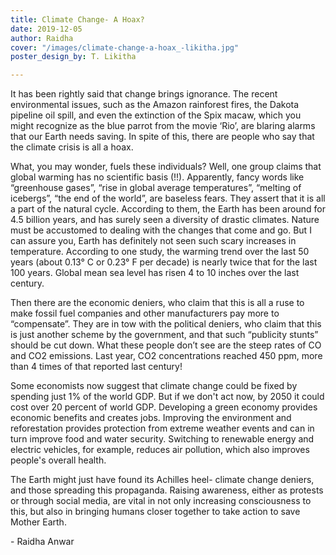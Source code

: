```yaml
---
title: Climate Change- A Hoax?
date: 2019-12-05
author: Raidha
cover: "/images/climate-change-a-hoax_-likitha.jpg"
poster_design_by: T. Likitha

---
```

It has been rightly said that change brings ignorance. The recent environmental issues, such as the Amazon rainforest fires, the Dakota pipeline oil spill, and even the extinction of the Spix macaw, which you might recognize as the blue parrot from the movie ‘Rio’, are blaring alarms that our Earth needs saving. In spite of this, there are people who say that the climate crisis is all a hoax.

What, you may wonder, fuels these individuals? Well, one group claims that global warming has no scientific basis (!!). Apparently, fancy words like “greenhouse gases”, “rise in global average temperatures”, “melting of icebergs”, “the end of the world”, are baseless fears. They assert that it is all a part of the natural cycle. According to them, the Earth has been around for 4.5 billion years, and has surely seen a diversity of drastic climates. Nature must be accustomed to dealing with the changes that come and go. But I can assure you, Earth has definitely not seen such scary increases in temperature. According to one study, the warming trend over the last 50 years (about 0.13° C or 0.23° F per decade) is nearly twice that for the last 100 years. Global mean sea level has risen 4 to 10 inches over the last century.

Then there are the economic deniers, who claim that this is all a ruse to make fossil fuel companies and other manufacturers pay more to “compensate”. They are in tow with the political deniers, who claim that this is just another scheme by the government, and that such “publicity stunts” should be cut down. What these people don’t see are the steep rates of CO and CO2 emissions. Last year, CO2 concentrations reached 450 ppm, more than 4 times of that reported last century!

Some economists now suggest that climate change could be fixed by spending just 1% of the world GDP. But if we don't act now, by 2050 it could cost over 20 percent of world GDP. Developing a green economy provides economic benefits and creates jobs. Improving the environment and reforestation provides protection from extreme weather events and can in turn improve food and water security. Switching to renewable energy and electric vehicles, for example, reduces air pollution, which also improves people's overall health.

The Earth might just have found its Achilles heel- climate change deniers, and those spreading this propaganda. Raising awareness, either as protests or through social media, are vital in not only increasing consciousness to this, but also in bringing humans closer together to take action to save Mother Earth.

\- Raidha Anwar